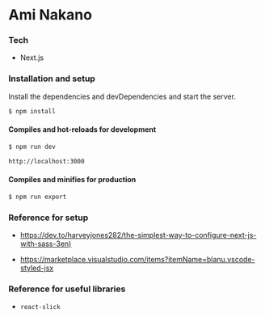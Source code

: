 # Ami Nakano

### Tech

* Next.js


### Installation and setup

Install the dependencies and devDependencies and start the server.

```sh
$ npm install
```

#### Compiles and hot-reloads for development

```sh
$ npm run dev
```
```sh
http://localhost:3000
```

#### Compiles and minifies for production

```sh
$ npm run export
``` 

### Reference for setup

* <https://dev.to/harveyjones282/the-simplest-way-to-configure-next-js-with-sass-3en)>

* <https://marketplace.visualstudio.com/items?itemName=blanu.vscode-styled-jsx>

### Reference for useful libraries

* `react-slick`



